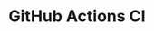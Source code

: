 # GitHub Actions CI

























































































































































































































































































































































































































































































































































































































































































































































































































































































































































































































































































































































































































































































































































































































































































































































































































































































